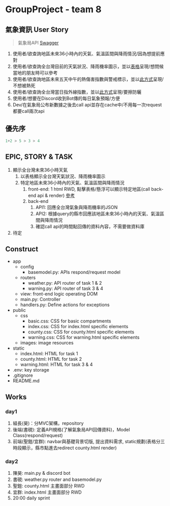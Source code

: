 # GroupProject - team 8

## 氣象資訊 User Story

> 氣象局API [Swagger](https://opendata.cwa.gov.tw/dist/opendata-swagger.html#/)

1. 使用者/欲查詢地區未來36小時內的天氣、氣溫區間與降雨情況/因為想提前應對
2. 使用者/欲查詢全台灣目前的天氣狀況、降雨機率圖示，並以[表格](https://www.cwa.gov.tw/V8/C/W/County/index.html)呈現/想問候當地的朋友時可以參考
3. 使用者/欲查詢地區未來五天中午的熱傷害指數與警戒標示，並以[此方式](https://crowa.cwa.gov.tw/HealthWeather/)呈現/不想被熱死
4. 使用者/欲查詢全台灣當日指外線指數，並以[此方式](https://www.cwa.gov.tw/V8/C/W/OBS_UVI.html)呈現/要擦防曬
5. 使用者/想要在Discord收到Bot傳的每日氣象預報/方便
6. Dev/在氣象局公布新數據之後去call api並存在cache中/不用每一次request都要call兩次api

## 優先序

```py
1+2 > 5 > 3 > 4
```

## EPIC, STORY & TASK

1. 顯示全台灣未來36小時天氣
    1. 以表格顯示全台灣天氣狀況、降雨機率圖示
    2. 特定地區未來36小時內的天氣、氣溫區間與降雨情況
        1. front-end: 1 html RWD, 點擊表格/懸浮可以顯示特定地區(call back-end api & render) [參考](https://nomadlist.com/)
        2. back-end
            1. API1: 回應全台灣氣象與降雨機率的JSON
            2. API2: 根據query的縣市回應該地區未來36小時內的天氣、氣溫區間與降雨情況
            3. 確認call api的時間點回傳的資料內容，不需要做資料庫
2. 待定

## Construct

- app
  - config
    - basemodel.py: APIs respond/request model
  - routers
    - weather.py: API router of task 1 & 2
    - warning.py: API router of task 3 & 4
  - view: front-end logic operating DOM
  - main.py: Controller
  - handlers.py: Define actions for exceptions
- public
  - css
    - basic.css: CSS for basic compartments
    - index.css: CSS for index.html specific elements
    - county.css: CSS for county.html specific elements
    - warning.css: CSS for warning.html specific elements
  - images: image resources
- static
  - index.html: HTML for task 1
  - county.html: HTML for task 2
  - warning.html: HTML for task 3 & 4
- .env: key storage
- .gitignore
- README.md

## Works

### day1

1. 組長(昊)：分MVC架構，repository
2. 後端(書硯): 定義API規格(了解氣象局API回傳資料)，Model Class(respond/request)
3. 前端(聖鎧/宜群): navbar與基礎背景切版, 提出資料需求, static規劃(表格分三時段顯示，縣市點進去redirect county.html render)

### day2

1. 陳昊: main.py & discord bot
2. 書硯: weather.py router and basemodel.py
3. 聖鎧: county.html 主畫面部分 RWD
4. 宜群: index.html 主畫面部分 RWD
5. 20:00 daily sprint
